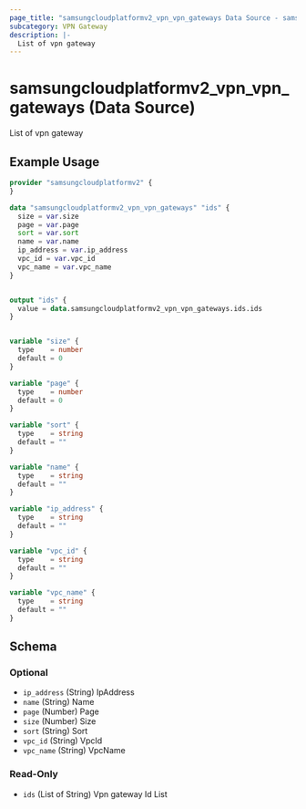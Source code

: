 ```yaml
---
page_title: "samsungcloudplatformv2_vpn_vpn_gateways Data Source - samsungcloudplatformv2"
subcategory: VPN Gateway
description: |-
  List of vpn gateway
---
```


# samsungcloudplatformv2_vpn_vpn_gateways (Data Source)

List of vpn gateway

## Example Usage

```terraform
provider "samsungcloudplatformv2" {
}

data "samsungcloudplatformv2_vpn_vpn_gateways" "ids" {
  size = var.size
  page = var.page
  sort = var.sort
  name = var.name
  ip_address = var.ip_address
  vpc_id = var.vpc_id
  vpc_name = var.vpc_name
}


output "ids" {
  value = data.samsungcloudplatformv2_vpn_vpn_gateways.ids.ids
}


variable "size" {
  type    = number
  default = 0
}

variable "page" {
  type    = number
  default = 0
}

variable "sort" {
  type    = string
  default = ""
}

variable "name" {
  type    = string
  default = ""
}

variable "ip_address" {
  type    = string
  default = ""
}

variable "vpc_id" {
  type    = string
  default = ""
}

variable "vpc_name" {
  type    = string
  default = ""
}
```

<!-- schema generated by tfplugindocs -->
## Schema

### Optional

- `ip_address` (String) IpAddress
- `name` (String) Name
- `page` (Number) Page
- `size` (Number) Size
- `sort` (String) Sort
- `vpc_id` (String) VpcId
- `vpc_name` (String) VpcName

### Read-Only

- `ids` (List of String) Vpn gateway Id List
